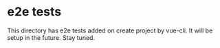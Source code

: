 # e2e tests

This directory has e2e tests added on create project by vue-cli. It will be setup in the future. Stay tuned.
